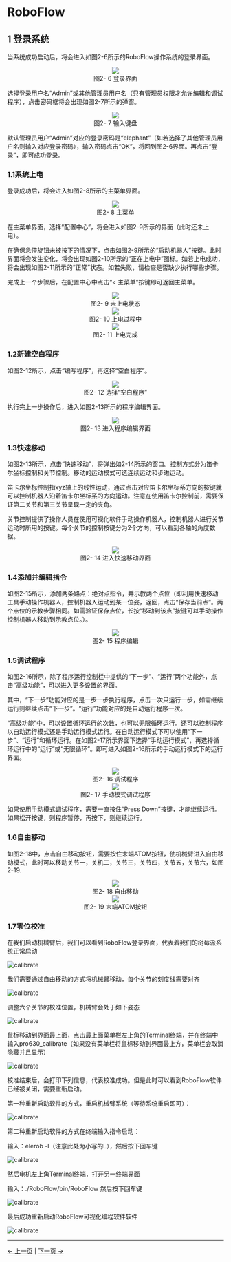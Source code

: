 # RoboFlow



## 1 登录系统

当系统成功启动后，将会进入如图2-6所示的RoboFlow操作系统的登录界面。

<div align=center><img src="../resources/2-serialproduct/myCobot Pro 600/Chinese/Drawing 29.png"></div> 

<center>图2- 6 登录界面</center>

选择登录用户名“Admin”或其他管理员用户名（只有管理员权限才允许编辑和调试程序），点击密码框将会出现如图2-7所示的弹窗。

<div align=center><img src="../resources/2-serialproduct/myCobot Pro 600/Chinese/Drawing 30.png"></div> 

<center>图2- 7 输入键盘</center>

默认管理员用户“Admin”对应的登录密码是“elephant”（如若选择了其他管理员用户名则输入对应登录密码），输入密码点击“OK”，将回到图2-6界面。再点击“登录”，即可成功登录。

### 1.1系统上电

登录成功后，将会进入如图2-8所示的主菜单界面。

<div align=center><img src="../resources/2-serialproduct/myCobot Pro 600/Chinese/Drawing 31.png"></div> 

<center>图2- 8 主菜单</center>

在主菜单界面，选择“配置中心”，将会进入如图2-9所示的界面（此时还未上电）。

在确保急停旋钮未被按下的情况下，点击如图2-9所示的“启动机器人”按键。此时界面将会发生变化，将会出现如图2-10所示的“正在上电中”图标。如若上电成功，将会出现如图2-11所示的“正常”状态。如若失败，请检查是否缺少执行哪些步骤。

完成上一个步骤后，在配置中心中点击“< 主菜单”按键即可返回主菜单。

<div align=center><img src="../resources/2-serialproduct/myCobot Pro 600/Chinese/Drawing 32.png"></div> 

<center>图2- 9 未上电状态</center>

<div align=center><img src="../resources/2-serialproduct/myCobot Pro 600/Chinese/Drawing 33.png"></div> 

<center>图2- 10 上电过程中</center>

<div align=center><img src="../resources/2-serialproduct/myCobot Pro 600/Chinese/Drawing 34.png"></div> 

<center>图2- 11 上电完成</center>

### 1.2新建空白程序

如图2-12所示，点击“编写程序”，再选择“空白程序”。

<div align=center><img src="../resources/2-serialproduct/myCobot Pro 600/Chinese/Drawing 35.png"></div> 

<center>图2- 12 选择“空白程序”</center>

执行完上一步操作后，进入如图2-13所示的程序编辑界面。

<div align=center><img src="../resources/2-serialproduct/myCobot Pro 600/Chinese/Drawing 36.png"></div> 

<center>图2- 13 进入程序编辑界面</center>

### 1.3快速移动

如图2-13所示，点击“快速移动”，将弹出如2-14所示的窗口。控制方式分为笛卡尔坐标控制和关节控制。移动的运动模式可选连续运动和步进运动。

笛卡尔坐标控制指xyz轴上的线性运动，通过点击对应笛卡尔坐标系方向的按键就可以控制机器人沿着笛卡尔坐标系的方向运动。注意在使用笛卡尔控制前，需要保证第二关节和第三关节呈现一定的夹角。

关节控制提供了操作人员在使用可视化软件手动操作机器人，控制机器人进行关节运动时所用的按键。每个关节的控制按键分为2个方向，可以看到各轴的角度数据。

<div align=center><img src="../resources/2-serialproduct/myCobot Pro 600/Chinese/Drawing 37.png"></div> 

<center>图2- 14 进入快速移动界面</center>

### 1.4添加并编辑指令

如图2-15所示，添加两条路点：绝对点指令，并示教两个点位（即利用快速移动工具手动操作机器人，控制机器人运动到某一位姿，返回，点击“保存当前点”。两个点位的示教步骤相同。如需验证保存点位，长按“移动到该点”按键可以手动操作控制机器人移动到示教点位。）。  

<div align=center><img src="../resources/2-serialproduct/myCobot Pro 600/Chinese/Drawing 38.png"></div> 

<center>图2- 15 程序编辑</center>

### 1.5调试程序

如图2-16所示，除了程序运行控制栏中提供的“下一步”、“运行”两个功能外，点击“高级功能”，可以进入更多设置的界面。

其中，“下一步”功能对应的是一步一步执行程序，点击一次只运行一步，如需继续运行则继续点击“下一步”。“运行”功能对应的是自动运行程序一次。

“高级功能”中，可以设置循环运行的次数，也可以无限循环运行。还可以控制程序以自动运行模式还是手动运行模式运行。在自动运行模式下可以使用“下一步”、“运行”和循环运行。在如图2-17所示界面下选择“手动运行模式”，再选择循环运行中的“运行”或“无限循环”。即可进入如图2-16所示的手动运行模式下的运行界面。

<div align=center><img src="../resources/2-serialproduct/myCobot Pro 600/Chinese/Drawing 42.png"></div> 

<center>图2- 16 调试程序</center>

<div align=center><img src="../resources/2-serialproduct/myCobot Pro 600/Chinese/Drawing 43.png"></div> 

<center>图2- 17 手动模式调试程序</center>

如果使用手动模式调试程序，需要一直按住“Press Down”按键，才能继续运行。如果松开按键，则程序暂停，再按下，则继续运行。

### 1.6自由移动

如图2-18中，点击自由移动按钮，需要按住末端ATOM按钮，使机械臂进入自由移动模式，此时可以移动关节一，关机二，关节三，关节四，关节五，关节六，如图2-19.

<div align=center><img src="../resources/2-serialproduct/myCobot Pro 600/Chinese/Drawing 44.png"></div>

<center>图2- 18 自由移动</center>

<div align=center><img src="../resources/2-serialproduct/myCobot Pro 600/Chinese/机械臂末端图.png"></div> 

<center>图2- 19 末端ATOM按钮</center>

### 1.7零位校准

在我们启动机械臂后，我们可以看到RoboFlow登录界面，代表着我们的树莓派系统正常启动

![calibrate](../resources/2-serialproduct/myCobot%20Pro%20600/Chinese/calibrate1.png)

我们需要通过自由移动的方式将机械臂移动，每个关节的刻度线需要对齐

![calibrate](../resources/2-serialproduct/myCobot%20Pro%20600/Chinese/calibrate1.jpg)

调整六个关节的校准位置，机械臂会处于如下姿态

![calibrate](../resources/2-serialproduct/myCobot%20Pro%20600/Chinese/calibrate2.jpg)

鼠标移动到界面最上面，点击最上面菜单栏左上角的Terminal终端，并在终端中输入pro630_calibrate（如果没有菜单栏将鼠标移动到界面最上方，菜单栏会取消隐藏并且显示）

![calibrate](../resources/4-FirstInstallAndUse/zero_cmd.png)

<!-- ![calibrate](../resources/2-serialproduct/myCobot%20Pro%20600/Chinese/calibrate2.png) -->

校准结束后，会打印下列信息，代表校准成功。但是此时可以看到RoboFlow软件已经被关闭，需要重新启动。

<!-- ![calibrate](../resources/2-serialproduct/myCobot%20Pro%20600/Chinese/calibrate3.png) -->

第一种重新启动软件的方式，重启机械臂系统（等待系统重启即可）：

![calibrate](../resources/2-serialproduct/myCobot%20Pro%20600/Chinese/calibrate9.png)

第二种重新启动软件的方式在终端输入指令启动：

输入：elerob -l（注意此处为小写的L），然后按下回车键

![calibrate](../resources/2-serialproduct/myCobot%20Pro%20600/Chinese/calibrate5.png)

然后电机左上角Terminal终端，打开另一终端界面

输入：./RoboFlow/bin/RoboFlow 然后按下回车键

![calibrate](../resources/2-serialproduct/myCobot%20Pro%20600/Chinese/630.png)

<!-- ![calibrate](../resources/2-serialproduct/myCobot%20Pro%20600/Chinese/calibrate7.png) -->

最后成功重新启动RoboFlow可视化编程软件软件

![calibrate](../resources/2-serialproduct/myCobot%20Pro%20600/Chinese/calibrate8.png)

---
[← 上一页](./5-BasicApplication.md) | [下一页 → ](../6-SDKDevelopment/6-SDKDevelopment.md)
